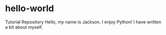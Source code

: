 # hello-world
Tutorial Repository
Hello, my name is Jackson. I enjoy Python!
I have written a bit about myself.
